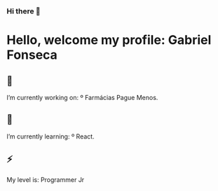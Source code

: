 ### Hi there 👋
<h1> Hello, welcome my profile: Gabriel Fonseca </h1>

<h2>🔭 </h2> I’m currently working on: 
º Farmácias Pague Menos.
<h2>🌱 </h2> I’m currently learning:
º React.
<h2> ⚡ </h2 My technologies:
º C# .Net Core, React, Javascript, Sql Server, Git, CSS, HTML...
<h2> My level is: Programmer Jr </h2>
  
<!--
**Gabrielrlf/Gabrielrlf** is a ✨ _special_ ✨ repository because its `README.md` (this file) appears on your GitHub profile.
  -->
